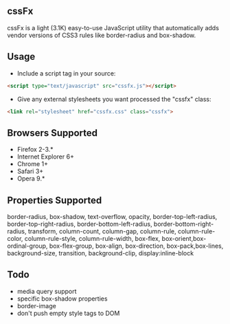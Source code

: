 cssFx
------

cssFx is a light (3.1K) easy-to-use JavaScript utility that automatically adds vendor versions of CSS3 rules like border-radius and box-shadow.

Usage
------
 * Include a script tag in your source:

``` html
<script type="text/javascript" src="cssfx.js"></script>
```

 * Give any external stylesheets you want processed the "cssfx" class:

 ``` html
 <link rel="stylesheet" href="cssfx.css" class="cssfx">
 ```

Browsers Supported
------

  * Firefox 2-3.*
  * Internet Explorer 6+
  * Chrome 1+
  * Safari 3+
  * Opera 9.*

Properties Supported
------
border-radius, box-shadow, text-overflow, opacity, border-top-left-radius, border-top-right-radius, border-bottom-left-radius, border-bottom-right-radius, transform, column-count, column-gap, column-rule, column-rule-color, column-rule-style, column-rule-width, box-flex, box-orient,box-ordinal-group, box-flex-group, box-align, box-direction, box-pack,box-lines, background-size, transition, background-clip, display:inline-block

Todo
------

  * media query support
  * specific box-shadow properties
  * border-image
  * don't push empty style tags to DOM
